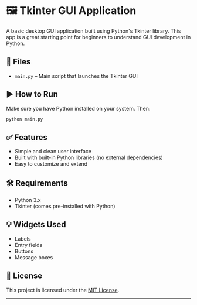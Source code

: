 # 🖼️ Tkinter GUI Application

A basic desktop GUI application built using Python's Tkinter library. This app is a great starting point for beginners to understand GUI development in Python.
  
## 📁 Files 

* `main.py` – Main script that launches the Tkinter GUI   
   
## ▶️ How to Run

Make sure you have Python installed on your system. Then:  

```bash 
python main.py 
```

## ✅ Features

* Simple and clean user interface
* Built with built-in Python libraries (no external dependencies)
* Easy to customize and extend

## 🛠 Requirements

* Python 3.x
* Tkinter (comes pre-installed with Python)

## 💡 Widgets Used

* Labels
* Entry fields
* Buttons
* Message boxes

## 📄 License

This project is licensed under the [MIT License](LICENSE).

---
